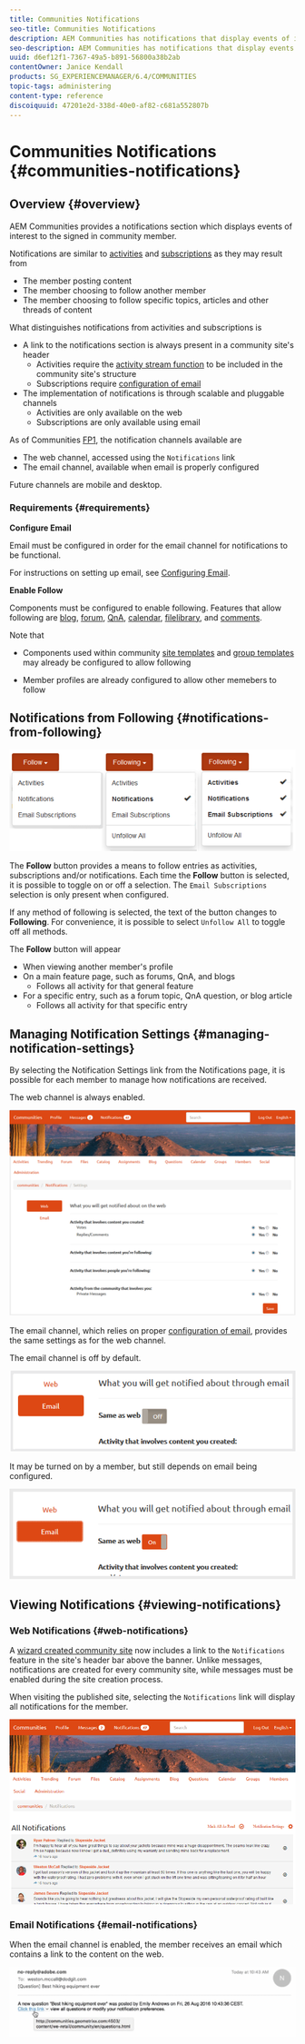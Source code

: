 ```yaml
---
title: Communities Notifications
seo-title: Communities Notifications
description: AEM Communities has notifications that display events of interest to the signed-in community member
seo-description: AEM Communities has notifications that display events of interest to the signed-in community member
uuid: d6ef12f1-7367-49a5-b891-56800a38b2ab
contentOwner: Janice Kendall
products: SG_EXPERIENCEMANAGER/6.4/COMMUNITIES
topic-tags: administering
content-type: reference
discoiquuid: 47201e2d-338d-40e0-af82-c681a552807b
---
```


# Communities Notifications {#communities-notifications}

## Overview {#overview}

AEM Communities provides a notifications section which displays events of interest to the signed in community member.

Notifications are similar to [activities](essentials-activities.md) and [subscriptions](subscriptions.md) as they may result from

* The member posting content
* The member choosing to follow another member
* The member choosing to follow specific topics, articles and other threads of content

What distinguishes notifications from activities and subscriptions is

* A link to the notifications section is always present in a community site's header
    * Activities require the [activity stream function](functions.md#activity-stream-function) to be included in the community site's structure
    * Subscriptions require [configuration of email](email.md)
* The implementation of notifications is through scalable and pluggable channels
    * Activities are only available on the web
    * Subscriptions are only available using email

As of Communities [FP1](deploy-communities.md#latestfeaturepack), the notification channels available are

* The web channel, accessed using the `Notifications` link
* The email channel, available when email is properly configured

Future channels are mobile and desktop.

### Requirements {#requirements}

**Configure Email**

Email must be configured in order for the email channel for notifications to be functional.

For instructions on setting up email, see [Configuring Email](analytics.md).

**Enable Follow**

Components must be configured to enable following. Features that allow following are [blog](blog-feature.md), [forum](forum.md), [QnA](working-with-qna.md), [calendar](calendar.md), [filelibrary](file-library.md), and [comments](comments.md).

Note that

* Components used within community [site templates](sites.md) and [group templates](tools-groups.md) may already be configured to allow following

* Member profiles are already configured to allow other memebers to follow

## Notifications from Following {#notifications-from-following}

![chlimage_1-254](assets/chlimage_1-254.png)

The **Follow** button provides a means to follow entries as activities, subscriptions and/or notifications. Each time the **Follow** button is selected, it is possible to toggle on or off a selection. The `Email Subscriptions` selection is only present when configured.

If any method of following is selected, the text of the button changes to **Following**. For convenience, it is possible to select `Unfollow All` to toggle off all methods.

The **Follow** button will appear

* When viewing another member's profile
* On a main feature page, such as forums, QnA, and blogs
    * Follows all activity for that general feature
* For a specific entry, such as a forum topic, QnA question, or blog article
    * Follows all activity for that specific entry

## Managing Notification Settings {#managing-notification-settings}

By selecting the Notification Settings link from the Notifications page, it is possible for each member to manage how notifications are received.

The web channel is always enabled.

![chlimage_1-255](assets/chlimage_1-255.png)

The email channel, which relies on proper [configuration of email](email.md), provides the same settings as for the web channel.

The email channel is off by default.

![chlimage_1-256](assets/chlimage_1-256.png)

It may be turned on by a member, but still depends on email being configured.

![chlimage_1-257](assets/chlimage_1-257.png)

## Viewing Notifications {#viewing-notifications}

### Web Notifications {#web-notifications}

A [wizard created community site](sites-console.md) now includes a link to the `Notifications` feature in the site's header bar above the banner. Unlike messages, notifications are created for every community site, while messages must be enabled during the site creation process.

When visiting the published site, selecting the `Notifications` link will display all notifications for the member.

![chlimage_1-258](assets/chlimage_1-258.png)

### Email Notifications {#email-notifications}

When the email channel is enabled, the member receives an email which contains a link to the content on the web.

![chlimage_1-259](assets/chlimage_1-259.png)

